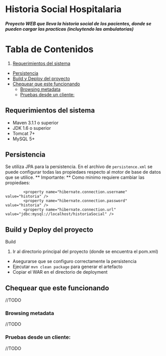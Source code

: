 # Historia Social Hospitalaria
##### Proyecto WEB que lleva la historia social de los pacientes, donde se pueden cargar las practicas (incluytendo las ambulatorias)

Tabla de Contenidos
=================

1. [Requerimientos del sistema](#requerimientos-del-sistema)
* [Persistencia](#persistencia)
* [Build y Deploy del proyecto](#build-y-deploy-del-proyecto)
* [Chequear que este funcionando](#chequear-que-este-funcionando)
  * [Browsing metadata](#browsing-metadata)
  * [Pruebas desde un cliente:](#pruebas-desde-un-cliente)

Requerimientos del sistema
--------------------------
* Maven 3.1.1 o superior
* JDK 1.6 o superior
* Tomcat 7+
* MySQL 5+

Persistencia
------------

Se utiliza JPA para la persistencia. En el archivo de `persistence.xml` se puede configurar todas las propiedaes respecto al motor de base de datos que se utilice.
** Importante: **
	Como minimo requiere cambiar las propiedaes:
	
			<property name="hibernate.connection.username" value="historia" />
			<property name="hibernate.connection.password" value="historia" />
			<property name="hibernate.connection.url" value="jdbc:mysql://localhost/historiaSocial" />



Build y Deploy del proyecto
-------------------------------

Build

1. Ir al directorio principal del proyecto (donde se encuentra el pom.xml)
* Asegurarse que se configuro correctamente la persistencia
* Ejecutar `mvn clean package` para generar el artefacto
* Copiar el WAR en el directorio de deployment
     

Chequear que este funcionando
--------------

//TODO


### Browsing metadata

//TODO

### Pruebas desde un cliente:

//TODO